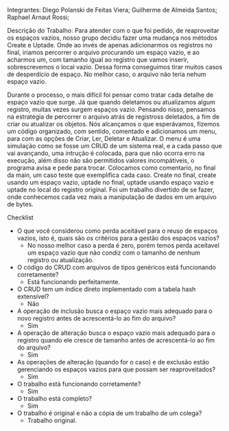 Integrantes: 
Diego Polanski de Feitas Viera;
Guilherme de Almeida Santos;
Raphael Arnaut Rossi;

Descrição do Trabalho: Para atender com o que foi pedido, de reaproveitar os espaços vazios, nosso grupo decidiu fazer uma mudança nos métodos Create e Uptade. 
Onde ao invés de apenas adicionarmos os registros no final, iriamos percorrer o arquivo procurando um espaço vazio, e ao acharmos um, com tamanho igual ao registro que vamos inserir, 
sobrescrevemos o local vazio. Dessa forma conseguimos tirar muitos casos de desperdício de espaço. No melhor caso, o arquivo não teria nehum espaço vazio.

Durante o processo, o mais difícil foi pensar como tratar cada detalhe de espaço vazio que surge. Já que quando deletamos ou atualizamos algum registro, muitas vezes surgem espaços vazio. 
Pensando nisso, pensamos na estratégia de percorrer o arquivo atrás de registross deletados, a fim de criar ou atualizar os objetos. 
Nós alcançamos o que esperávamos, fizemos um código organizado, com sentido, comentado e adicionamos um menu, para com as opções de Criar, Ler, Deletar e Atualizar. O menu é uma simulação
como se fosse um CRUD de um sistema real, e a cada passo que vai avançando, uma intrução é colocada, para que não ocorra erro na execução, além disso não são permitidos valores incompátiveis, o programa avisa e pede para trocar. Colocamos como comentario, no final da main, um caso teste que exemplifica cada caso. Create no final, create usando um espaço vazio, uptade no final, uptade 
usando espaço vazio e uptade no local do registro original.
Foi um trabalho divertido de se fazer, onde conhecemos cada vez mais a manipulação de dados em um arquivo de bytes.


Checklist
* O que você considerou como perda aceitável para o reuso de espaços vazios, isto é, quais são os critérios para a gestão dos espaços vazios?
   - No nosso melhor caso a perda é zero, porém temos perda aceitavel um espaço vazio que não condiz com o tamanho de nenhum registro ou atualização.
* O código do CRUD com arquivos de tipos genéricos está funcionando corretamente?
    - Está funcionando perfeitamente.
* O CRUD tem um índice direto implementado com a tabela hash extensível?
    - Não
* A operação de inclusão busca o espaço vazio mais adequado para o novo registro antes de acrescentá-lo ao fim do arquivo?
    - Sim
* A operação de alteração busca o espaço vazio mais adequado para o registro quando ele cresce de tamanho antes de acrescentá-lo ao fim do arquivo?
    - Sim
* As operações de alteração (quando for o caso) e de exclusão estão gerenciando os espaços vazios para que possam ser reaproveitados?
    - Sim
* O trabalho está funcionando corretamente?
    - Sim
* O trabalho está completo?
    - Sim
* O trabalho é original e não a cópia de um trabalho de um colega?
    - Trabalho original.

